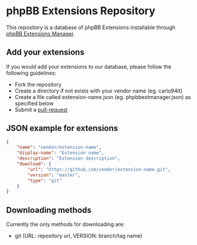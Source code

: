 # phpBB Extensions Repository

This repository is a database of phpBB Extensions installable through [phpBB Extensions Manager](https://github.com/carlo94it/phpbb-extensions-manager).

## Add your extensions

If you would add your extensions to our database, please follow the following guidelines:
* Fork the repository
* Create a directory if not exists with your vendor name (eg. carlo94it)
* Create a file called extension-name.json (eg. phpbbextmanager.json) as specified below
* Submit a [pull-request](https://github.com/carlo94it/phpbb-extensions-repository/pulls)

## JSON example for extensions

```json
{
	"name": "vendor/extension-name",
	"display-name": "Extension name",
	"description": "Extension description",
	"download": {
		"url": "https://github.com/vendor/extension-name.git",
		"version": "master",
		"type": "git"
	}
}
```

## Downloading methods

Currently the only methods for downloading are:
* git (URL: repository url, VERSION: branch/tag name)
